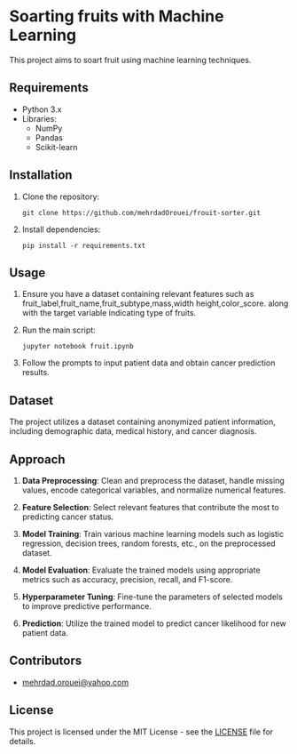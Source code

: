 # Soarting fruits with Machine Learning

This project aims to soart fruit using machine learning techniques.

## Requirements

- Python 3.x
- Libraries:
  - NumPy
  - Pandas
  - Scikit-learn


## Installation

1. Clone the repository:
   ```
   git clone https://github.com/mehrdadOrouei/frouit-sorter.git
   ```

2. Install dependencies:
   ```
   pip install -r requirements.txt
   ```

## Usage

1. Ensure you have a dataset containing relevant features such as fruit_label,fruit_name,fruit_subtype,mass,width	height,color_score. along with the target variable indicating type of fruits.

2. Run the main script:
   ```
   jupyter notebook fruit.ipynb
   ```

3. Follow the prompts to input patient data and obtain cancer prediction results.

## Dataset

The project utilizes a dataset containing anonymized patient information, including demographic data, medical history, and cancer diagnosis.

## Approach

1. **Data Preprocessing**: Clean and preprocess the dataset, handle missing values, encode categorical variables, and normalize numerical features.

2. **Feature Selection**: Select relevant features that contribute the most to predicting cancer status.

3. **Model Training**: Train various machine learning models such as logistic regression, decision trees, random forests, etc., on the preprocessed dataset.

4. **Model Evaluation**: Evaluate the trained models using appropriate metrics such as accuracy, precision, recall, and F1-score.

5. **Hyperparameter Tuning**: Fine-tune the parameters of selected models to improve predictive performance.

6. **Prediction**: Utilize the trained model to predict cancer likelihood for new patient data.

## Contributors

- mehrdad.orouei@yahoo.com

## License

This project is licensed under the MIT License - see the [LICENSE](LICENSE) file for details.
